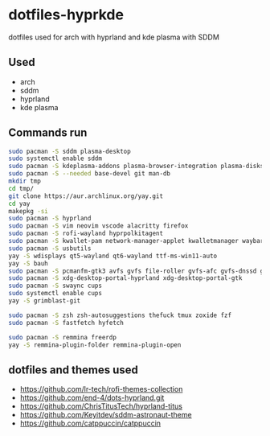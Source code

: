 # dotfiles-hyprkde
dotfiles used for arch with hyprland and kde plasma with SDDM

## Used
- arch
- sddm
- hyprland
- kde plasma

## Commands run
```bash
sudo pacman -S sddm plasma-desktop 
sudo systemctl enable sddm
sudo pacman -S kdeplasma-addons plasma-browser-integration plasma-disks bluedevil kde-cli-tools kde-gtk-config kpipewire plasma-nm plasma-pa plasma-vault powerdevil kscreen
sudo pacman -S --needed base-devel git man-db
mkdir tmp
cd tmp/
git clone https://aur.archlinux.org/yay.git
cd yay
makepkg -si
sudo pacman -S hyprland
sudo pacman -S vim neovim vscode alacritty firefox
sudo pacman -S rofi-wayland hyprpolkitagent
sudo pacman -S kwallet-pam network-manager-applet kwalletmanager waybar qt6ct qt6-svg qt6-virtualkeyboard qt6-multimedia-ffmpeg hyprlock breeze-gtk nwg-look rofi-calc rofimoji rofi-rbw qt5-graphicaleffects flatpak python-beautifulsoup4 ttf-recursive-nerd jq hyprpaper noto-fonts-cjk
sudo pacman -S usbutils
yay -S wdisplays qt5-wayland qt6-wayland ttf-ms-win11-auto
yay -S bauh
sudo pacman -S pcmanfm-gtk3 avfs gvfs file-roller gvfs-afc gvfs-dnssd gvfs-goa gvfs-google gvfs-gphoto2 gvfs-mtp gvfs-nfs gvfs-onedrive gvfs-smb gvfs-wsdd
sudo pacman -S xdg-desktop-portal-hyprland xdg-desktop-portal-gtk
sudo pacman -S swaync cups
sudo systemctl enable cups
yay -S grimblast-git

sudo pacman -S zsh zsh-autosuggestions thefuck tmux zoxide fzf
sudo pacman -S fastfetch hyfetch

sudo pacman -S remmina freerdp
yay -S remmina-plugin-folder remmina-plugin-open
```

## dotfiles and themes used
- https://github.com/lr-tech/rofi-themes-collection
- https://github.com/end-4/dots-hyprland.git
- https://github.com/ChrisTitusTech/hyprland-titus
- https://github.com/Keyitdev/sddm-astronaut-theme
- https://github.com/catppuccin/catppuccin
